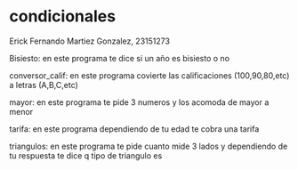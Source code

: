 # condicionales
Erick Fernando Martiez Gonzalez, 23151273

Bisiesto: 
en este programa te dice si un año es bisiesto o no

conversor_calif: 
en este programa covierte las calificaciones (100,90,80,etc) a letras (A,B,C,etc)

mayor: 
en este programa te pide 3 numeros y los acomoda de mayor a menor

tarifa: 
en este programa dependiendo de tu edad te cobra una tarifa

triangulos: 
en este programa te pide cuanto mide 3 lados y dependiendo de tu respuesta te dice q tipo de triangulo es
